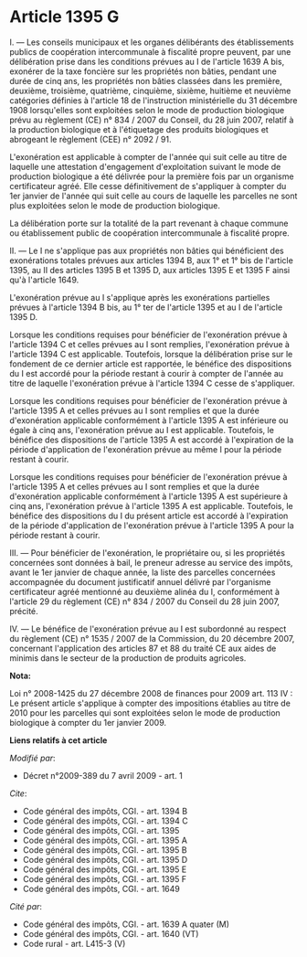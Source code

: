 # Article 1395 G

I. ― Les conseils municipaux et les organes délibérants des établissements publics de coopération intercommunale à fiscalité
propre peuvent, par une délibération prise dans les conditions prévues au I de l'article 1639 A bis, exonérer de la taxe
foncière sur les propriétés non bâties, pendant une durée de cinq ans, les propriétés non bâties classées dans les première,
deuxième, troisième, quatrième, cinquième, sixième, huitième et neuvième catégories définies à l'article 18 de l'instruction
ministérielle du 31 décembre 1908 lorsqu'elles sont exploitées selon le mode de production biologique prévu au règlement (CE)
n° 834 / 2007 du Conseil, du 28 juin 2007, relatif à la production biologique et à l'étiquetage des produits biologiques et
abrogeant le règlement (CEE) n° 2092 / 91.

L'exonération est applicable à compter de l'année qui suit celle au titre de laquelle une attestation d'engagement
d'exploitation suivant le mode de production biologique a été délivrée pour la première fois par un organisme certificateur
agréé. Elle cesse définitivement de s'appliquer à compter du 1er janvier de l'année qui suit celle au cours de laquelle les
parcelles ne sont plus exploitées selon le mode de production biologique. 

La délibération porte sur la totalité de la part revenant à chaque commune ou établissement public de coopération
intercommunale à fiscalité propre. 

II. ― Le I ne s'applique pas aux propriétés non bâties qui bénéficient des exonérations totales prévues aux articles 1394 B,
aux 1° et 1° bis de l'article 1395, au II des articles 1395 B et 1395 D, aux articles 1395 E et 1395 F ainsi qu'à l'article
1649.

L'exonération prévue au I s'applique après les exonérations partielles prévues à l'article 1394 B bis, au 1° ter de l'article
1395 et au I de l'article 1395 D. 

Lorsque les conditions requises pour bénéficier de l'exonération prévue à l'article 1394 C et celles prévues au I sont
remplies, l'exonération prévue à l'article 1394 C est applicable. Toutefois, lorsque la délibération prise sur le fondement
de ce dernier article est rapportée, le bénéfice des dispositions du I est accordé pour la période restant à courir à compter
de l'année au titre de laquelle l'exonération prévue à l'article 1394 C cesse de s'appliquer. 

Lorsque les conditions requises pour bénéficier de l'exonération prévue à l'article 1395 A et celles prévues au I sont
remplies et que la durée d'exonération applicable conformément à l'article 1395 A est inférieure ou égale à cinq ans,
l'exonération prévue au I est applicable. Toutefois, le bénéfice des dispositions de l'article 1395 A est accordé à
l'expiration de la période d'application de l'exonération prévue au même I pour la période restant à courir. 

Lorsque les conditions requises pour bénéficier de l'exonération prévue à l'article 1395 A et celles prévues au I sont
remplies et que la durée d'exonération applicable conformément à l'article 1395 A est supérieure à cinq ans, l'exonération
prévue à l'article 1395 A est applicable. Toutefois, le bénéfice des dispositions du I du présent article est accordé à
l'expiration de la période d'application de l'exonération prévue à l'article 1395 A pour la période restant à courir. 

III. ― Pour bénéficier de l'exonération, le propriétaire ou, si les propriétés concernées sont données à bail, le preneur
adresse au service des impôts, avant le 1er janvier de chaque année, la liste des parcelles concernées accompagnée du
document justificatif annuel délivré par l'organisme certificateur agréé mentionné au deuxième alinéa du I, conformément à
l'article 29 du règlement (CE) n° 834 / 2007 du Conseil du 28 juin 2007, précité. 

IV. ― Le bénéfice de l'exonération prévue au I est subordonné au respect du règlement (CE) n° 1535 / 2007 de la Commission,
du 20 décembre 2007, concernant l'application des articles 87 et 88 du traité CE aux aides de minimis dans le secteur de la
production de produits agricoles.

**Nota:**

Loi n° 2008-1425 du 27 décembre 2008 de finances pour 2009  art. 113 IV : Le présent article s'applique à compter des
impositions établies au titre de  2010 pour les parcelles qui sont exploitées selon le mode de production  biologique à
compter du 1er janvier 2009.

**Liens relatifs à cet article**

_Modifié par_:

  - Décret n°2009-389 du 7 avril 2009 - art. 1

_Cite_:

  - Code général des impôts, CGI. - art. 1394 B
  - Code général des impôts, CGI. - art. 1394 C
  - Code général des impôts, CGI. - art. 1395
  - Code général des impôts, CGI. - art. 1395 A
  - Code général des impôts, CGI. - art. 1395 B
  - Code général des impôts, CGI. - art. 1395 D
  - Code général des impôts, CGI. - art. 1395 E
  - Code général des impôts, CGI. - art. 1395 F
  - Code général des impôts, CGI. - art. 1649

_Cité par_:

  - Code général des impôts, CGI. - art. 1639 A quater (M)
  - Code général des impôts, CGI. - art. 1640 (VT)
  - Code rural - art. L415-3 (V)
